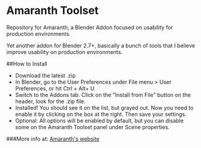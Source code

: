 Amaranth Toolset
========

Repository for Amaranth, a Blender Addon focused on usability for production environments.

Yet another addon for Blender 2.7+, basically a bunch of tools that I believe improve usability on production environments.


##How to Install
* Download the latest .zip
* In Blender, go to the User Preferences under File menu > User Preferences, or hit Ctrl + Alt+ U
* Switch to the Addons tab. Click on the "Install from File" button on the header, look for the .zip file.
* Installed! You should see it on the list, but grayed out. Now you need to enable it by clicking on the box at the right. Then save your settings.
* Optional: All options will be enabled by default, but you can disable some on the Amaranth Toolset panel under Scene properties.

###More info at:
[Amaranth's website](http://pablovazquez.org/amaranth)

